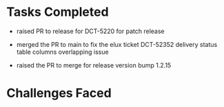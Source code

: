 # Tasks Completed

- raised PR to release for DCT-5220 for patch release 

- merged the PR to main to fix the elux ticket DCT-52352 delivery status table columns overlapping issue

- raised the PR to merge for release version bump 1.2.15

# Challenges Faced
